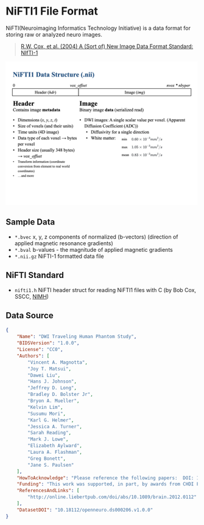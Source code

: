 # NiFTI1 File Format

NiFTI(Neuroimaging Informatics Technology Initiative) is a data format for storing raw or analyzed neuro images.

> [R.W. Cox, et al. (2004) A (Sort of) New Image Data Format Standard: NIfTI-1](https://nifti.nimh.nih.gov/nifti-1/documentation/hbm_nifti_2004.pdf)

![File Structure of NiFTI-1 Formatted Images](./filestructure_nifti.png)

## Sample Data
* `*.bvec` x, y, z components of normalized (b-vectors) (direction of applied magnetic resonance gradients)
* `*.bval` b-values - the magnitude of applied magnetic gradients
* `*.nii.gz` NiFTI-1 formatted data file

## NiFTI Standard
* `nifti1.h` NiFTI header struct for reading NiFTI1 files with C (by Bob Cox, SSCC, [NIMH](https://nifti.nimh.nih.gov))

## Data Source
```json
{
    "Name": "DWI Traveling Human Phantom Study",
    "BIDSVersion": "1.0.0",
    "License": "CC0",
    "Authors": [
        "Vincent A. Magnotta",
        "Joy T. Matsui",
        "Dawei Liu",
        "Hans J. Johnson",
        "Jeffrey D. Long",
        "Bradley D. Bolster Jr",
        "Bryon A. Mueller",
        "Kelvin Lim",
        "Susumu Mori",
        "Karl G. Helmer",
        "Jessica A. Turner",
        "Sarah Reading",
        "Mark J. Lowe",
        "Elizabeth Aylward",
        "Laura A. Flashman",
        "Greg Bonett",
        "Jane S. Paulsen"
    ],
    "HowToAcknowledge": "Please reference the following papers:  DOI: 10.1089/brain.2012.0112 V. a. Magnotta, J. T. Matsui, D. Liu, H. J. Johnson, J. D. Long, B. D. Bolster, B. a. Mueller, K. O. Lim, S. Mori, K. Helmer, J. a. Turner, M. J. Lowe, E. Aylward, L. a. Flashman, G. Bonett, and J. S. Paulsen, 'Multi-Center Reliability of Diffusion Tensor Imaging,' Brain Connect., vol. 2, no. 6, p. 121018043201009, Jan. 2012.",
    "Funding": "This work was supported, in part, by awards from CHDI Foundation, Inc.; NIH R01NS050568; NINDS NS40068 Neu- robiological Predictors of Huntington's Disease; and NINDS R01 NS054893 Cognitive and Functional Brain Changes in Preclinical HD. Dr. Turner was supported by NCRR 1 U24 RR021992 from the Functional Imaging Biomedical Infor- matics Network (S.G. Potkin, PI) for her work on this project while at the University of California, Irvine. This publication was supported by the National Center for Research Resour- ces and the National Center for Advancing Translational Sciences, National Institutes of Health, through Grant UL1RR024979. The content is solely the responsibility of the authors and does not necessarily represent the official views of the NIH.",
    "ReferencesAndLinks": [
        "http://online.liebertpub.com/doi/abs/10.1089/brain.2012.0112"
    ],
    "DatasetDOI": "10.18112/openneuro.ds000206.v1.0.0"
}
```
